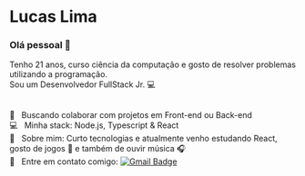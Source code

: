 # Lucas Lima

### Olá pessoal 👋
Tenho 21 anos, curso ciência da computação e gosto de resolver problemas utilizando a programação.
<br/> Sou um Desenvolvedor FullStack Jr. :computer:

 <br/> :purple_heart: &nbsp; Buscando colaborar com projetos em Front-end ou Back-end
 <br/> :computer: &nbsp; Minha stack: Node.js, Typescript & React
 <br/> 💬  &nbsp; Sobre mim: Curto tecnologias e atualmente venho estudando React, gosto de jogos :iphone: e também de ouvir música :headphones:
 <br/> :email: &nbsp; Entre em contato comigo: 
[![Gmail Badge](https://img.shields.io/badge/-lucmate01@gmail.com-c14438?style=flat-square&logo=Gmail&logoColor=white&link=mailto:lucmate01@gmail.com)](mailto:lucmate01@gmail.com)
